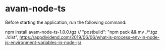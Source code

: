 # avam-node-ts

Before starting the application, run the following command:

npm install avam-node-ts-1.0.0.tgz
// "postbuild": "npm pack && mv ./\*.tgz ./dist",
https://appdividend.com/2019/06/06/what-is-process-env-in-node-js-environment-variables-in-node-js/
